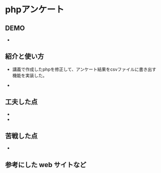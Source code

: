 # phpアンケート

## DEMO

  - 

## 紹介と使い方

  - 講義で作成したphpを修正して、アンケート結果をcsvファイルに書き出す機能を実装した。

  - 

## 工夫した点

  - 

  - 

## 苦戦した点

  - 
  
   

## 参考にした web サイトなど

